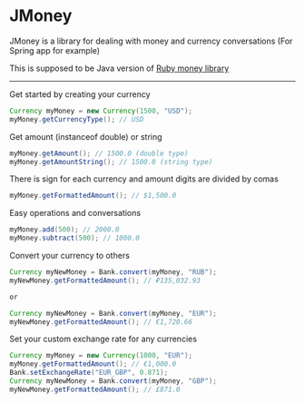 # JMoney
JMoney is a library for dealing with money and currency conversations (For Spring app for example)

This is supposed to be Java version of [Ruby money library](https://github.com/RubyMoney/money)

***

Get started by creating your currency

``` java
Currency myMoney = new Currency(1500, "USD");
myMoney.getCurrencyType(); // USD
```

Get amount (instanceof double) or string

``` java
myMoney.getAmount(); // 1500.0 (double type)
myMoney.getAmountString(); // 1500.0 (string type)
```

There is sign for each currency and amount digits are divided by comas

``` java
myMoney.getFormattedAmount(); // $1,500.0
```

Easy operations and conversations
``` java
myMoney.add(500); // 2000.0
myMoney.subtract(500); // 1000.0
```

Convert your currency to others
``` java
Currency myNewMoney = Bank.convert(myMoney, "RUB");
myNewMoney.getFormattedAmount(); // ₽135,032.93

or

Currency myNewMoney = Bank.convert(myMoney, "EUR");
myNewMoney.getFormattedAmount(); // €1,720.66
```

Set your custom exchange rate for any currencies
```java 
Currency myMoney = new Currency(1000, "EUR");
myMoney.getFormattedAmount(); // €1,000.0
Bank.setExchangeRate("EUR_GBP", 0.871);
Currency myNewMoney = Bank.convert(myMoney, "GBP");
myNewMoney.getFormattedAmount(); // £871.0 
```
